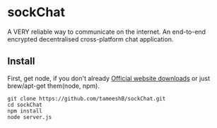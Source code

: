 # sockChat
A VERY reliable way to communicate on the internet. 
An end-to-end encrypted decentralised cross-platform chat application.



## Install 
First, get node, if you don't already [Official website downloads](https://nodejs.org/en/download/) or just brew/apt-get them(node, npm).
```
git clone https://github.com/tameeshB/sockChat.git   
cd sockChat
npm install
node server.js
```
